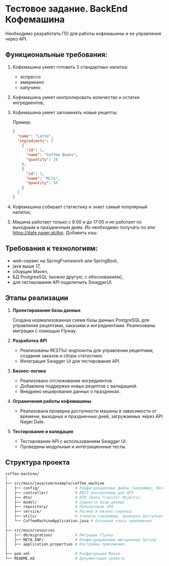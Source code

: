 # Тестовое задание. BackEnd Кофемашина
Необходимо разработать ПО для работы кофемашины и ее управления через API.

## Функциональные требования:
1. Кофемашина умеет готовить 3 стандартных напитка:
    - эспрессо
    - американо
    - капучино

2. Кофемашина умеет контролировать количество и остатки ингредиентов;
3. Кофемашина умеет запоминать новые рецепты;

    Пример:
    ```json
    {
      "name": "Latte",
      "ingredients": [
        {
          "id": 1,
          "name": "Coffee Beans",
          "quantity": 10
        },
        {
          "id": 3,
          "name": "Milk",
          "quantity": 50
        }
      ]
    }
    ```
4. Кофемашина собирает статистику и знает самый популярный напиток;
5. Машина работает только с 8:00 и до 17:00 и не работает по выходным и праздничным дням. Их необходимо получать по апи https://date.nager.at/Api. Добавить кэш.

## Требования к технологиям:
- web-сервис на SpringFramework или SpringBoot,
- java выше 17,
- сборщик Maven,
- БД PostgresSQL (можно другую, с обоснованием),
- для тестирования API подключить SwaggerUI.


## Этапы реализации

1. **Проектирование базы данных**

    Создана нормализованная схема базы данных PostgreSQL для управления рецептами, заказами и ингредиентами. Реализованы миграции с помощью Flyway.

2. **Разработка API**

    - Реализованы RESTful-эндпоинты для управления рецептами, создания заказов и сбора статистики.
    - Интеграция Swagger UI для тестирования API.

3. **Бизнес-логика**

    - Реализовано отслеживание ингредиентов.
    - Добавлена поддержка новых рецептов с валидацией.
    - Внедрено кеширование данных о праздниках.

4. **Ограничения работы кофемашины**

    - Реализована проверка доступности машины в зависимости от времени, выходных и праздничных дней, загружаемых через API Nager.Date.

5. **Тестирование и валидация**

    - Тестирование API с использованием Swagger UI.
    - Проведены модульные и интеграционные тесты.


## Структура проекта
  ```bash
  coffee-machine/
  │
  ├── src/main/java/com/example/coffee_machine
  │   ├── config/                # Конфигурационные файлы (например, RestTemplate)
  │   ├── controller/            # REST-контроллеры для API
  │   ├── dto/                   # DTO (Data Transfer Objects)
  │   ├── model/                 # Сущности базы данных
  │   ├── repository/            # Репозитории JPA
  │   ├── service/               # Логика и бизнес-сервисы
  │   ├── utils/                 # Утилиты (например, проверка доступности машины)
  │   └── CoffeeMachineApplication.java # Основной класс приложения
  │
  ├── src/main/resources
  │   ├── db/migration/          # Миграции Flyway
  │   ├── META-INF/              # Конфигурационные метаданные Spring
  │   ├── application.properties # Настройки приложения
  │
  ├── pom.xml                    # Конфигурация Maven
  └── README.md                  # Документация проекта
  ```